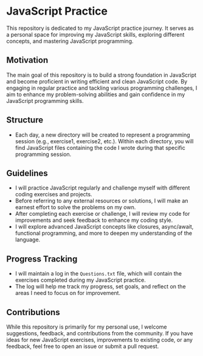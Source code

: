 # JavaScript Practice

This repository is dedicated to my JavaScript practice journey. It serves as a personal space for improving my JavaScript skills, exploring different concepts, and mastering JavaScript programming.

## Motivation

The main goal of this repository is to build a strong foundation in JavaScript and become proficient in writing efficient and clean JavaScript code. By engaging in regular practice and tackling various programming challenges, I aim to enhance my problem-solving abilities and gain confidence in my JavaScript programming skills.

## Structure

- Each day, a new directory will be created to represent a programming session (e.g., exercise1, exercise2, etc.). Within each directory, you will find JavaScript files containing the code I wrote during that specific programming session.

## Guidelines

- I will practice JavaScript regularly and challenge myself with different coding exercises and projects.
- Before referring to any external resources or solutions, I will make an earnest effort to solve the problems on my own.
- After completing each exercise or challenge, I will review my code for improvements and seek feedback to enhance my coding style.
- I will explore advanced JavaScript concepts like closures, async/await, functional programming, and more to deepen my understanding of the language.

## Progress Tracking

- I will maintain a log in the `Questions.txt` file, which will contain the exercises completed during my JavaScript practice.
- The log will help me track my progress, set goals, and reflect on the areas I need to focus on for improvement.

## Contributions

While this repository is primarily for my personal use, I welcome suggestions, feedback, and contributions from the community. If you have ideas for new JavaScript exercises, improvements to existing code, or any feedback, feel free to open an issue or submit a pull request.
